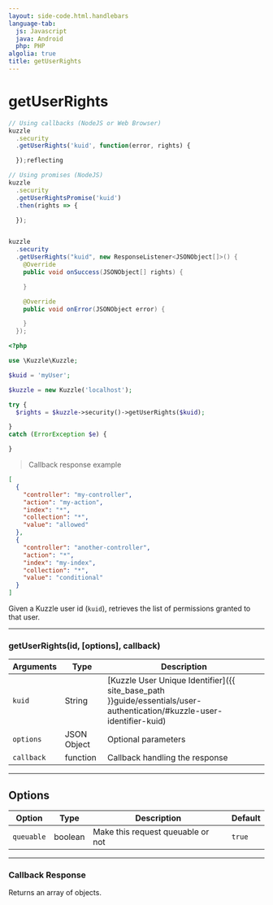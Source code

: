 ```yaml
---
layout: side-code.html.handlebars
language-tab:
  js: Javascript
  java: Android
  php: PHP
algolia: true
title: getUserRights
---
```


# getUserRights

```js
// Using callbacks (NodeJS or Web Browser)
kuzzle
  .security
  .getUserRights('kuid', function(error, rights) {

  });reflecting

// Using promises (NodeJS)
kuzzle
  .security
  .getUserRightsPromise('kuid')
  .then(rights => {

  });
```

```java

kuzzle
  .security
  .getUserRights("kuid", new ResponseListener<JSONObject[]>() {
    @Override
    public void onSuccess(JSONObject[] rights) {

    }

    @Override
    public void onError(JSONObject error) {

    }
  });
```

```php
<?php

use \Kuzzle\Kuzzle;

$kuid = 'myUser';

$kuzzle = new Kuzzle('localhost');

try {
  $rights = $kuzzle->security()->getUserRights($kuid);

}
catch (ErrorException $e) {

}
```

> Callback response example

```json
[
  {
    "controller": "my-controller", 
    "action": "my-action", 
    "index": "*", 
    "collection": "*",
    "value": "allowed"
  },
  {
    "controller": "another-controller", 
    "action": "*", 
    "index": "my-index", 
    "collection": "*",
    "value": "conditional"
  }
]
```

Given a Kuzzle user id (`kuid`), retrieves the list of permissions granted to that user.

---

### getUserRights(id, [options], callback)

| Arguments | Type | Description |
|---------------|---------|----------------------------------------|
| ``kuid`` | String | [Kuzzle User Unique Identifier]({{ site_base_path }}guide/essentials/user-authentication/#kuzzle-user-identifier-kuid) |
| ``options`` | JSON Object | Optional parameters |
| ``callback`` | function | Callback handling the response |

---

## Options

| Option | Type | Description | Default |
|---------------|---------|----------------------------------------|---------|
| ``queuable`` | boolean | Make this request queuable or not  | ``true`` |

---

### Callback Response

Returns an array of objects.

